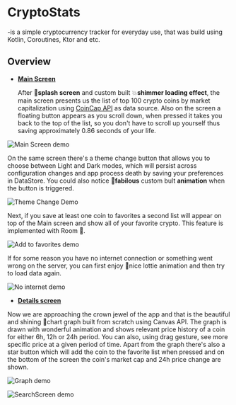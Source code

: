 # CryptoStats 
-is a simple cryptocurrency tracker for everyday use, that was build using Kotlin, Coroutines, Ktor and etc.


## Overview

- **<ins>Main Screen</ins>**
  
  After :dizzy:**splash screen** and custom built :boom:**shimmer loading effect**, the main screen presents us the list of top 100 crypto coins by market capitalization using [CoinCap API](https://coincap.io/) as data source. Also on the screen a floating button appears as you scroll down, when pressed it takes you back to the top of the list, so you don't have to scroll up yourself thus saving approximately 0.86 seconds of your life.

![Main Screen demo](https://github.com/user-attachments/assets/1b6b86ba-d1ca-4dfa-aebc-1fc14f9aa7fb)


On the same screen there's a theme change button that allows you to choose between Light and Dark modes, which will persist across configuration changes and app process death by saving your preferences in DataStore. You could also notice :dizzy:**fabilous** custom bult **animation** when the button is triggered.

![Theme Change Demo](https://github.com/user-attachments/assets/e9fb60d4-5cc8-48a3-a82d-51a75a8e0e6a)


Next, if you save at least one coin to favorites a second list will appear on top of the Main screen and show all of your favorite crypto. This feature is implemented with Room :smiling_face_with_three_hearts:.

![Add to favorites demo](https://github.com/user-attachments/assets/d4af096e-3a46-49fd-8363-3411e5b526b8)


If for some reason you have no internet connection or something went wrong on the server, you can first enjoy :100:nice lottie animation and then try to load data again.

![No internet demo](https://github.com/user-attachments/assets/47844d48-9aa7-4224-b2ea-2920d09bbdda)


- **<ins>Details screen</ins>**

Now we are approaching the crown jewel of the app and that is the beautiful and shining :sparkling_heart:chart graph built from scratch using Canvas API. The graph is drawn with wonderful animation and shows relevant price history of a coin for either 6h, 12h or 24h period. You can also, using drag gesture, see more specific price at a given period of time. Apart from the graph there's also a star button which will add the coin to the favorite list when pressed and on the bottom of the screen the coin's market cap and 24h price change are shown.

![Graph demo](https://github.com/user-attachments/assets/d938fe16-a1ac-49b2-b089-d39676c32838)

![SearchScreen demo](https://github.com/user-attachments/assets/31bcabc8-20b5-4fe5-b4c9-9ad3137704c1)


